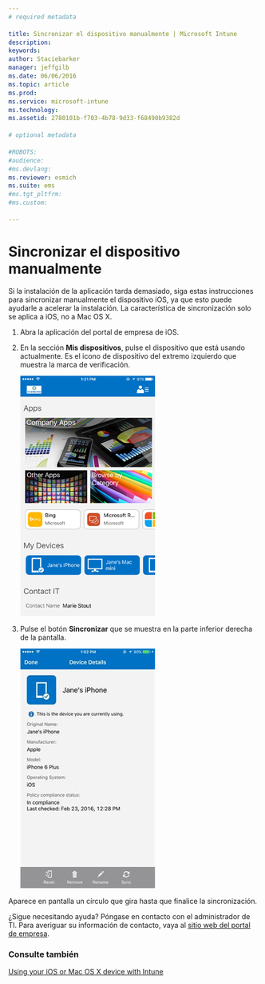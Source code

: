 ```yaml
---
# required metadata

title: Sincronizar el dispositivo manualmente | Microsoft Intune
description:
keywords:
author: Staciebarker
manager: jeffgilb
ms.date: 06/06/2016
ms.topic: article
ms.prod:
ms.service: microsoft-intune
ms.technology:
ms.assetid: 2780101b-f703-4b78-9d33-f68490b9382d

# optional metadata

#ROBOTS:
#audience:
#ms.devlang:
ms.reviewer: esmich
ms.suite: ems
#ms.tgt_pltfrm:
#ms.custom:

---
```



# Sincronizar el dispositivo manualmente

Si la instalación de la aplicación tarda demasiado, siga estas instrucciones para sincronizar manualmente el dispositivo iOS, ya que esto puede ayudarle a acelerar la instalación. La característica de sincronización solo se aplica a iOS, no a Mac OS X.

1. Abra la aplicación del portal de empresa de iOS.

2. En la sección **Mis dispositivos**, pulse el dispositivo que está usando actualmente. Es el icono de dispositivo del extremo izquierdo que muestra la marca de verificación.

    ![ios-sync-1-comp-portal-apps](./media/ios-sync-1-comp-portal-apps.png)

3.  Pulse el botón **Sincronizar** que se muestra en la parte inferior derecha de la pantalla.

    ![ios-sync-2-sync-button](./media/ios-sync-2-sync-button.png)

Aparece en pantalla un círculo que gira hasta que finalice la sincronización.

¿Sigue necesitando ayuda? Póngase en contacto con el administrador de TI. Para averiguar su información de contacto, vaya al [sitio web del portal de empresa](http://portal.manage.microsoft.com).

### Consulte también
[Using your iOS or Mac OS X device with Intune](using-your-ios-or-mac-os-x-device-with-intune.md)

<!--HONumber=Jun16_HO2-->



